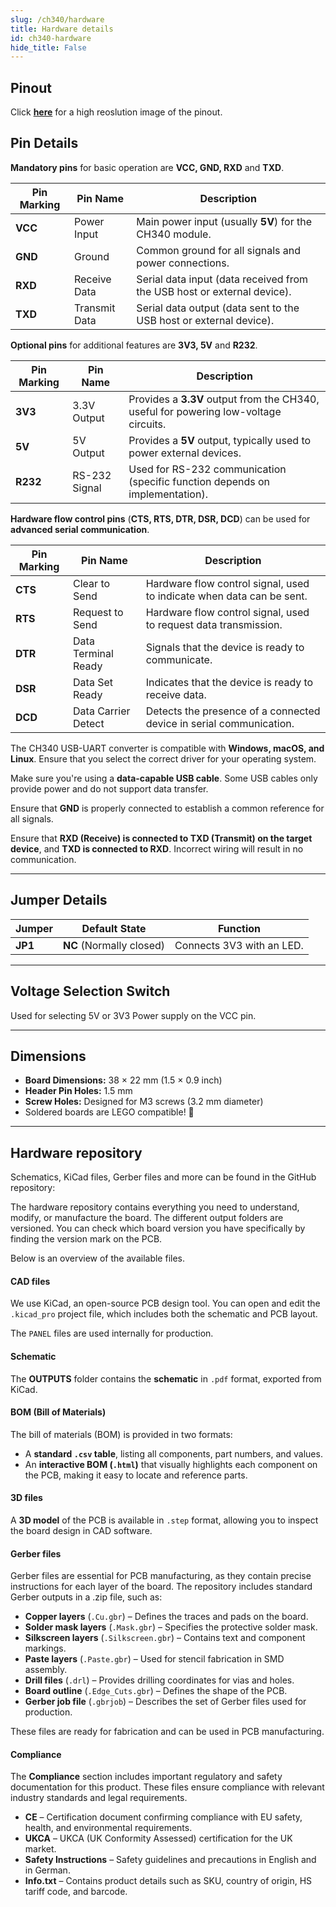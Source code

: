 ```yaml
---
slug: /ch340/hardware 
title: Hardware details
id: ch340-hardware 
hide_title: False
---
```


## Pinout

<CenteredImage src="/img/ch340/pinout.png" alt="USB-UART CH340 converter pinout diagram" caption="USB-UART CH340 converter pinout diagram"/>

Click [**here**](https://soldered.com/productdata/2022/03/USB-UART-converter.png) for a high reoslution image of the pinout.

## Pin Details

<WarningBox>**Mandatory pins** for basic operation are **VCC, GND, RXD** and **TXD**.</WarningBox>

| Pin Marking | Pin Name      | Description                                                                          |
| ----------- | ------------- | ------------------------------------------------------------------------------------ |
| **VCC**     | Power Input   | Main power input (usually **5V**) for the CH340 module.                              |
| **GND**     | Ground        | Common ground for all signals and power connections.                                 |
| **RXD**     | Receive Data  | Serial data input (data received from the USB host or external device).              |
| **TXD**     | Transmit Data | Serial data output (data sent to the USB host or external device).                   |

<InfoBox>**Optional pins** for additional features are **3V3, 5V** and **R232**.</InfoBox>

| Pin Marking | Pin Name      | Description                                                                          |
| ----------- | ------------- | ------------------------------------------------------------------------------------ |
| **3V3**     | 3.3V Output   | Provides a **3.3V** output from the CH340, useful for powering low-voltage circuits. |
| **5V**      | 5V Output     | Provides a **5V** output, typically used to power external devices.                  |
| **R232**    | RS-232 Signal | Used for RS-232 communication (specific function depends on implementation).         |

<InfoBox>**Hardware flow control pins** (**CTS, RTS, DTR, DSR, DCD**) can be used for **advanced serial communication**. </InfoBox> 

| Pin Marking | Pin Name            | Description                                                           |
| ----------- | ------------------- | --------------------------------------------------------------------- |
| **CTS**     | Clear to Send       | Hardware flow control signal, used to indicate when data can be sent. |
| **RTS**     | Request to Send     | Hardware flow control signal, used to request data transmission.      |
| **DTR**     | Data Terminal Ready | Signals that the device is ready to communicate.                      |
| **DSR**     | Data Set Ready      | Indicates that the device is ready to receive data.                   |
| **DCD**     | Data Carrier Detect | Detects the presence of a connected device in serial communication.   |

<InfoBox>The CH340 USB-UART converter is compatible with **Windows, macOS, and Linux**. Ensure that you select the correct driver for your operating system.</InfoBox>

<WarningBox>Make sure you're using a **data-capable USB cable**. Some USB cables only provide power and do not support data transfer.</WarningBox>

<WarningBox>Ensure that **GND** is properly connected to establish a common reference for all signals.</WarningBox>

<WarningBox>Ensure that **RXD (Receive) is connected to TXD (Transmit) on the target device**, and **TXD is connected to RXD**. Incorrect wiring will result in no communication.</WarningBox>

---

## Jumper Details

| Jumper  | Default State            | Function                  |
| ------- | ------------------------ | ------------------------- |
| **JP1** | **NC** (Normally closed) | Connects 3V3 with an LED. |

<CenteredImage src="/img/ch340/jp1pwrled.png" alt="USB-UART CH340 converter pinout diagram" caption="JP1 on the board" width="500px"/>

---

## Voltage Selection Switch

Used for selecting 5V or 3V3 Power supply on the VCC pin.

<CenteredImage src="/img/ch340/voltageswitch.png" alt="USB-UART CH340 converter pinout diagram" caption="Voltage switch on the board" width="500px"/>

---

## Dimensions

- **Board Dimensions:** 38 × 22 mm (1.5 × 0.9 inch)  
- **Header Pin Holes:** 1.5 mm  
- **Screw Holes:** Designed for M3 screws (3.2 mm diameter)  
- Soldered boards are LEGO compatible! 🧱 

---

## Hardware repository

Schematics, KiCad files, Gerber files and more can be found in the GitHub repository:

<QuickLink 
  title="USB-UART CH340 converter board Hardware design" 
  description="GitHub hardware repository for this product"
  url="https://github.com/SolderedElectronics/USB-UART-CH340C-converter-board-hardware-design/tree/main" 
/> 


The hardware repository contains everything you need to understand, modify, or manufacture the board. The different output folders are versioned. You can check which board version you have specifically by finding the version mark on the PCB.

Below is an overview of the available files.  

#### CAD files

We use KiCad, an open-source PCB design tool. You can open and edit the `.kicad_pro` project file, which includes both the schematic and PCB layout.  

The `PANEL` files are used internally for production.  

#### Schematic

The **OUTPUTS** folder contains the **schematic** in `.pdf` format, exported from KiCad.

#### BOM (Bill of Materials)

The bill of materials (BOM) is provided in two formats:  

- A **standard `.csv` table**, listing all components, part numbers, and values.  
- An **interactive BOM (`.html`)** that visually highlights each component on the PCB, making it easy to locate and reference parts.  


#### 3D files

A **3D model** of the PCB is available in `.step` format, allowing you to inspect the board design in CAD software.  

#### Gerber files 

Gerber files are essential for PCB manufacturing, as they contain precise instructions for each layer of the board. The repository includes standard Gerber outputs in a .zip file, such as:  

- **Copper layers** (`.Cu.gbr`) – Defines the traces and pads on the board.  
- **Solder mask layers** (`.Mask.gbr`) – Specifies the protective solder mask.  
- **Silkscreen layers** (`.Silkscreen.gbr`) – Contains text and component markings.  
- **Paste layers** (`.Paste.gbr`) – Used for stencil fabrication in SMD assembly.  
- **Drill files** (`.drl`) – Provides drilling coordinates for vias and holes.  
- **Board outline** (`.Edge_Cuts.gbr`) – Defines the shape of the PCB.  
- **Gerber job file** (`.gbrjob`) – Describes the set of Gerber files used for production.  

These files are ready for fabrication and can be used in PCB manufacturing.

#### Compliance  

The **Compliance** section includes important regulatory and safety documentation for this product. These files ensure compliance with relevant industry standards and legal requirements.  

- **CE** – Certification document confirming compliance with EU safety, health, and environmental requirements.  
- **UKCA** – UKCA (UK Conformity Assessed) certification for the UK market.  
- **Safety Instructions** – Safety guidelines and precautions in English and in German.
- **Info.txt** – Contains product details such as SKU, country of origin, HS tariff code, and barcode.  
